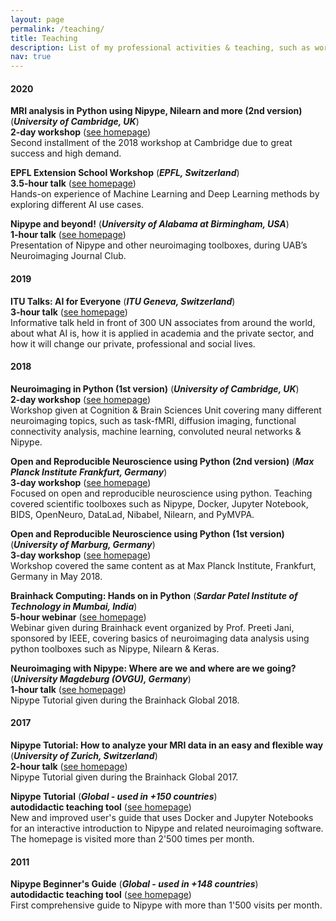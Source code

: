 ```yaml
---
layout: page
permalink: /teaching/
title: Teaching
description: List of my professional activities & teaching, such as workshops, talks and online tutorials.
nav: true
---
```

#### 2020

**<span style="color: var(--global-theme-color)">MRI analysis in Python using Nipype, Nilearn and more (2nd version)</span>** (***University of Cambridge, UK***)
<br>**2-day workshop** (<a href="https://github.com/miykael/workshop_pybrain">see homepage</a>)<br>
Second installment of the 2018 workshop at Cambridge due to great success and high demand.

**<span style="color: var(--global-theme-color)">EPFL Extension School Workshop</span>** (***EPFL, Switzerland***)
<br>**3.5-hour talk** (<a href="https://appliedmldays.org/events/amld-epfl-2020/workshops/epfl-extension-school-workshop-machine-learning-and-data-visualization">see homepage</a>)<br>
Hands-on experience of Machine Learning and Deep Learning methods by exploring different AI use cases.

**<span style="color: var(--global-theme-color)">Nipype and beyond!</span>** (***University of Alabama at Birmingham, USA***)
<br>**1-hour talk** (<a href="https://github.com/miykael/journal_club_uab">see homepage</a>)<br>
Presentation of Nipype and other neuroimaging toolboxes, during UAB’s Neuroimaging Journal Club.

#### 2019

**<span style="color: var(--global-theme-color)">ITU Talks: AI for Everyone</span>** (***ITU Geneva, Switzerland***)
<br>**3-hour talk** (<a href="https://www.itu.int/en/ITU-D/bdt-director/Pages/Speeches.aspx?ItemID=212 ">see homepage</a>)<br>
Informative talk held in front of 300 UN associates from around the world, about what AI is, how it is applied in academia and the private sector, and how it will change our private, professional and social lives.

#### 2018

**<span style="color: var(--global-theme-color)">Neuroimaging in Python (1st version)</span>** (***University of Cambridge, UK***)
<br>**2-day workshop** (<a href="https://github.com/miykael/workshop_cambridge">see homepage</a>)<br>
Workshop given at Cognition & Brain Sciences Unit covering many different neuroimaging topics, such as task-fMRI, diffusion imaging, functional connectivity analysis, machine learning, convoluted neural networks & Nipype. 

**<span style="color: var(--global-theme-color)">Open and Reproducible Neuroscience using Python (2nd version)</span>** (***Max Planck Institute Frankfurt, Germany***)
<br>**3-day workshop** (<a href="https://openreproneuro2018frankfurt.github.io">see homepage</a>)<br>
Focused on open and reproducible neuroscience using python. Teaching covered scientific toolboxes such as Nipype, Docker, Jupyter Notebook, BIDS, OpenNeuro, DataLad, Nibabel, Nilearn, and PyMVPA.

**<span style="color: var(--global-theme-color)">Open and Reproducible Neuroscience using Python (1st version)</span>** (***University of Marburg, Germany***)
<br>**3-day workshop** (<a href="https://openreproneuro2018marburg.github.io">see homepage</a>)<br>
Workshop covered the same content as at Max Planck Institute, Frankfurt, Germany in May 2018.

**<span style="color: var(--global-theme-color)">Brainhack Computing: Hands on in Python</span>** (***Sardar Patel Institute of Technology in Mumbai, India***)
<br>**5-hour webinar** (<a href="https://github.com/miykael/workshop_mumbai">see homepage</a>)<br>
Webinar given during Brainhack event organized by Prof. Preeti Jani, sponsored by IEEE, covering basics of neuroimaging data analysis using python toolboxes such as Nipype, Nilearn & Keras.

**<span style="color: var(--global-theme-color)">Neuroimaging with Nipype: Where are we and where are we going?</span>** (***University Magdeburg (OVGU), Germany***)
<br>**1-hour talk** (<a href="https://brainhack.psychoinformatics.de">see homepage</a>)<br>
Nipype Tutorial given during the Brainhack Global 2018.

#### 2017

**<span style="color: var(--global-theme-color)">Nipype Tutorial: How to analyze your MRI data in an easy and flexible way</span>** (***University of Zurich, Switzerland***)
<br>**2-hour talk** (<a href="https://dynage.github.io/brainhack-zh">see homepage</a>)<br>
Nipype Tutorial given during the Brainhack Global 2017.

**<span style="color: var(--global-theme-color)">Nipype Tutorial</span>** (***Global - used in +150 countries***)
<br>**autodidactic teaching tool** (<a href="https://miykael.github.io/nipype_tutorial">see homepage</a>)<br>
New and improved user's guide that uses Docker and Jupyter Notebooks for an interactive introduction to Nipype and related neuroimaging software. The homepage is visited more than 2'500 times per month.

#### 2011


**<span style="color: var(--global-theme-color)">Nipype Beginner's Guide</span>** (***Global - used in +148 countries***)
<br>**autodidactic teaching tool** (<a href="http://miykael.github.io/nipype-beginner-s-guide">see homepage</a>)<br>
First comprehensive guide to Nipype with more than 1'500 visits per month.

